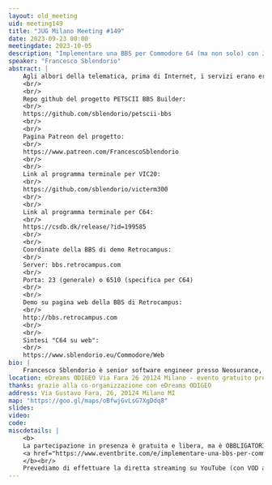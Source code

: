 ```yaml
---
layout: old_meeting
uid: meeting149
title: "JUG Milano Meeting #149"
date: 2023-09-23 00:00
meetingdate: 2023-10-05
description: "Implementare una BBS per Commodore 64 (ma non solo) con Java"
speaker: "Francesco Sblendorio"
abstract: |
    Agli albori della telematica, prima di Internet, i servizi erano erogati tramite le BBS (Bulletin Board System), computer giusto un po' più potenti di quelli usati come terminali, connessi tramite la linea telefonica, usando un protocollo applicativo rigorosamente text-based. In questo talk vediamo come realizzare nel 2023 (e tramite Internet) un servizio di BBS utilizzabile da un Commodore 64 provvisto di un economico WiFi-modem. Verrà utilizzato un framework Java contenente classi da estendere opportunamente.
    <br/>
    <br/>
    Repo github del progetto PETSCII BBS Builder:
    <br/>
    https://github.com/sblendorio/petscii-bbs
    <br/>
    <br/>
    Pagina Patreon del progetto:
    <br/>
    https://www.patreon.com/FrancescoSblendorio
    <br/>
    <br/>
    Link al programma terminale per VIC20:
    <br/>
    https://github.com/sblendorio/victerm300
    <br/>
    <br/>
    Link al programma terminale per C64:
    <br/>
    https://csdb.dk/release/?id=199585
    <br/>
    <br/>
    Coordinate della BBS di demo Retrocampus:
    <br/>
    Server: bbs.retrocampus.com
    <br/>
    Porta: 23 (generale) o 6510 (specifica per C64)
    <br/>
    <br/>
    Demo su pagina web della BBS di Retrocampus:
    <br/>
    http://bbs.retrocampus.com
    <br/>
    <br/>
    Sintesi "C64 su web":
    <br/>
    https://www.sblendorio.eu/Commodore/Web
bio: |
    Francesco Sblendorio è senior software engineer presso Neosurance, società di insurtech. Si occupa di digitalizzazione di processi legati al mondo delle assicurazioni. 
location: eDreams ODIGEO Via Fara 26 20124 Milano - evento gratuito previa registrazione OBBLIGATORIA (vedi dettagli)
thanks: grazie alla co-organizzazione con eDreams ODIGEO
address: Via Gustavo Fara, 26, 20124 Milano MI
map: "https://goo.gl/maps/oBfwjGvLsG7XgDdq8"
slides: 
video: 
code:
miscdetails: |
    <b>
    La partecipazione in presenza è gratuita e libera, ma è OBBLIGATORIA la registrazione su:
    <a href="https://www.eventbrite.com/e/implementare-una-bbs-per-commodore-64-ma-non-solo-con-java-tickets-725178758187?aff=oddtdtcreator">form di registrazione per partecipare a JUG Milano in presenza</a>
    </b><br/>
    Prevediamo di effettuare la diretta streaming su YouTube (con VOD a seguire) dell'evento.
---
```

